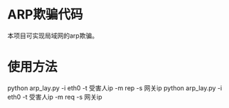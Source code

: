 # ARP欺骗代码
本项目可实现局域网的arp欺骗。
# 使用方法
python arp_lay.py -i eth0 -t 受害人ip -m rep -s 网关ip
python arp_lay.py -i eth0 -t 受害人ip -m req -s 网关ip
